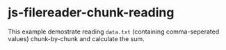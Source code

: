 js-filereader-chunk-reading
===========================
This example demostrate reading `data.txt` (containing comma-seperated values) chunk-by-chunk and calculate the sum.
